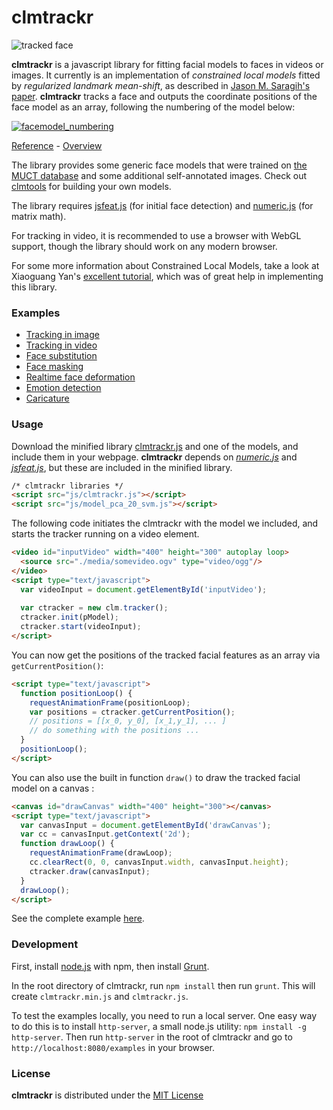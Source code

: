 clmtrackr
======

![tracked face](https://auduno.github.io/clmtrackr/media/clmtrackr_03.jpg)

**clmtrackr** is a javascript library for fitting facial models to faces in videos or images. It currently is an implementation of *constrained local models* fitted by *regularized landmark mean-shift*, as described in [Jason M. Saragih's paper](http://dl.acm.org/citation.cfm?id=1938021). **clmtrackr** tracks a face and outputs the coordinate positions of the face model as an array, following the numbering of the model below:

[![facemodel_numbering](https://auduno.github.io/clmtrackr/media/facemodel_numbering_new_small.png)](https://auduno.github.io/clmtrackr/media/facemodel_numbering_new.png)

[Reference](http://auduno.github.io/clmtrackr/docs/reference.html) - [Overview](http://auduno.tumblr.com/post/61888277175/fitting-faces)

The library provides some generic face models that were trained on [the MUCT database](http://www.milbo.org/muct/) and some additional self-annotated images. Check out [clmtools](https://github.com/auduno/clmtools) for building your own models.

The library requires [jsfeat.js](https://github.com/inspirit/jsfeat) (for initial face detection) and [numeric.js](http://numericjs.com) (for matrix math).

For tracking in video, it is recommended to use a browser with WebGL support, though the library should work on any modern browser.

For some more information about Constrained Local Models, take a look at Xiaoguang Yan's [excellent tutorial](https://sites.google.com/site/xgyanhome/home/projects/clm-implementation/ConstrainedLocalModel-tutorial%2Cv0.7.pdf?attredirects=0), which was of great help in implementing this library.

### Examples ###

* [Tracking in image](https://auduno.github.io/clmtrackr/clm_image.html)
* [Tracking in video](https://auduno.github.io/clmtrackr/clm_video.html)
* [Face substitution](https://auduno.github.io/clmtrackr/examples/facesubstitution.html)
* [Face masking](https://auduno.github.io/clmtrackr/face_mask.html)
* [Realtime face deformation](https://auduno.github.io/clmtrackr/examples/facedeform.html)
* [Emotion detection](https://auduno.github.io/clmtrackr/examples/clm_emotiondetection.html)
* [Caricature](https://auduno.github.io/clmtrackr/examples/caricature.html)

### Usage ###

Download the minified library [clmtrackr.js](https://github.com/auduno/clmtrackr/raw/dev/clmtrackr.js) and one of the models, and include them in your webpage. **clmtrackr** depends on [*numeric.js*](https://github.com/sloisel/numeric/) and [*jsfeat.js*](https://github.com/inspirit/jsfeat), but these are included in the minified library.

```html
/* clmtrackr libraries */
<script src="js/clmtrackr.js"></script>
<script src="js/model_pca_20_svm.js"></script>
```

The following code initiates the clmtrackr with the model we included, and starts the tracker running on a video element.

```html
<video id="inputVideo" width="400" height="300" autoplay loop>
  <source src="./media/somevideo.ogv" type="video/ogg"/>
</video>
<script type="text/javascript">
  var videoInput = document.getElementById('inputVideo');
  
  var ctracker = new clm.tracker();
  ctracker.init(pModel);
  ctracker.start(videoInput);
</script>
```

You can now get the positions of the tracked facial features as an array via ```getCurrentPosition()```:

```html
<script type="text/javascript">
  function positionLoop() {
    requestAnimationFrame(positionLoop);
    var positions = ctracker.getCurrentPosition();
    // positions = [[x_0, y_0], [x_1,y_1], ... ]
    // do something with the positions ...
  }
  positionLoop();
</script>
```

You can also use the built in function ```draw()``` to draw the tracked facial model on a canvas :

```html
<canvas id="drawCanvas" width="400" height="300"></canvas>
<script type="text/javascript">
  var canvasInput = document.getElementById('drawCanvas');
  var cc = canvasInput.getContext('2d');
  function drawLoop() {
    requestAnimationFrame(drawLoop);
    cc.clearRect(0, 0, canvasInput.width, canvasInput.height);
    ctracker.draw(canvasInput);
  }
  drawLoop();
</script>
```

See the complete example [here](https://auduno.github.io/clmtrackr/example.html).

### Development ###

First, install [node.js](http://nodejs.org/) with npm, then install [Grunt](http://gruntjs.com/getting-started).

In the root directory of clmtrackr, run `npm install` then run `grunt`. This will create `clmtrackr.min.js` and `clmtrackr.js`.

To test the examples locally, you need to run a local server. One easy way to do this is to install `http-server`, a small node.js utility: `npm install -g http-server`. Then run `http-server` in the root of clmtrackr and go to `http://localhost:8080/examples` in your browser.

### License ###

**clmtrackr** is distributed under the [MIT License](http://www.opensource.org/licenses/MIT)
